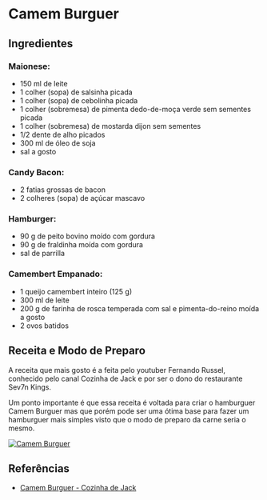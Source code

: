 # Camem Burguer

## Ingredientes
### Maionese:
- 150 ml de leite
- 1 colher (sopa) de salsinha picada
- 1 colher (sopa) de cebolinha picada
- 1 colher (sobremesa) de pimenta dedo-de-moça verde sem sementes picada
- 1 colher (sobremesa) de mostarda dijon sem sementes
- 1/2 dente de alho picados
- 300 ml de óleo de soja
- sal a gosto

### Candy Bacon:
- 2 fatias grossas de bacon
- 2 colheres (sopa) de açúcar mascavo

### Hamburger:
- 90 g de peito bovino moído com gordura
- 90 g de fraldinha moída com gordura
- sal de parrilla 

### Camembert Empanado:
- 1 queijo camembert inteiro (125 g)
- 300 ml de leite
- 200 g de farinha de rosca temperada com sal e pimenta-do-reino moída a gosto
- 2 ovos batidos

## Receita e Modo de Preparo
A receita que mais gosto é a feita pelo youtuber Fernando Russel, conhecido pelo canal Cozinha de Jack e
por ser o dono do restaurante Sev7n Kings.

Um ponto importante é que essa receita é voltada para criar o hamburguer Camem Burguer mas que porém pode ser uma 
ótima base para fazer um hamburguer mais simples visto que o modo de preparo da carne seria o mesmo.

[![Camem Burguer](https://res.cloudinary.com/marcomontalbano/image/upload/v1648061583/video_to_markdown/images/youtube--5Au5VZEwBj0-c05b58ac6eb4c4700831b2b3070cd403.jpg)](https://www.youtube.com/watch?v=5Au5VZEwBj0 "Camem Burguer")


## Referências
- [Camem Burguer - Cozinha de Jack](https://www.youtube.com/watch?v=5Au5VZEwBj0)